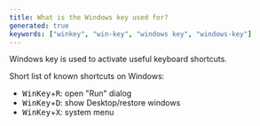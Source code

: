 ```yaml
---
title: What is the Windows key used for?
generated: true
keywords: ["winkey", "win-key", "windows key", "windows-key"]
---
```


<div markdown="1" class="ans">
Windows key is used to activate useful keyboard shortcuts.
</div>

Short list of known shortcuts on Windows:
- <kbd>WinKey</kbd>+<kbd>R</kbd>: open "Run" dialog
- <kbd>WinKey</kbd>+<kbd>D</kbd>: show Desktop/restore windows
- <kbd>WinKey</kbd>+<kbd>X</kbd>: system menu
